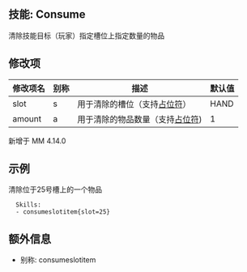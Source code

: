 技能: Consume
--------------------------

清除技能目标（玩家）指定槽位上指定数量的物品

修改项
----------

| 修改项名 | 别称    | 描述                                                                                                    | 默认值 |
|-----------|------------|----------------------------------------------------------------------------------------------------------------|---------------|
| slot | s | 用于清除的槽位（支持[占位符](/技能/占位符)） | HAND |
| amount | a | 用于清除的物品数量（支持[占位符](/技能/占位符)) | 1 |

新增于 MM 4.14.0

示例
--------

清除位于25号槽上的一个物品

      Skills:
      - consumeslotitem{slot=25}

额外信息
-----

- 别称: consumeslotitem